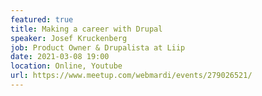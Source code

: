 ```yaml
---
featured: true
title: Making a career with Drupal
speaker: Josef Kruckenberg
job: Product Owner & Drupalista at Liip 
date: 2021-03-08 19:00
location: Online, Youtube
url: https://www.meetup.com/webmardi/events/279026521/
---
```

